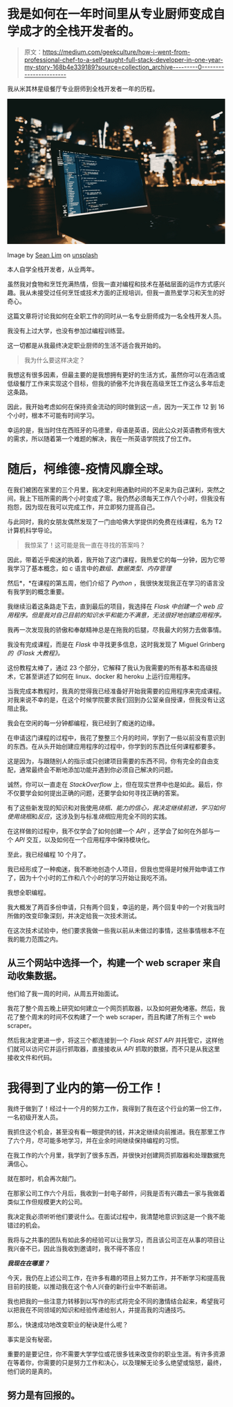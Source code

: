 # 我是如何在一年时间里从专业厨师变成自学成才的全栈开发者的。

> 原文：<https://medium.com/geekculture/how-i-went-from-professional-chef-to-a-self-taught-full-stack-developer-in-one-year-my-story-168b4e339189?source=collection_archive---------0----------------------->

我从米其林星级餐厅专业厨师到全栈开发者一年的历程。

![](img/340b2f5a43e7baad5f2292f6cabc70ed.png)

Image by [Sean Lim](https://unsplash.com/@seanlimm) on [unsplash](https://unsplash.com/)

本人自学全栈开发者，从业两年。

虽然我对食物和烹饪充满热情，但我一直对编程和技术在基础层面的运作方式感兴趣。我从未接受过任何烹饪或技术方面的正规培训，但我一直热爱学习和天生的好奇心。

这篇文章将讨论我如何在全职工作的同时从一名专业厨师成为一名全栈开发人员。

我没有上过大学，也没有参加过编程训练营。

这一切都是从我最终决定职业厨师的生活不适合我开始的。

> 我为什么要这样决定？

我想这有很多因素，但最主要的是我想拥有更好的生活方式，虽然你可以在酒店或低级餐厅工作来实现这个目标，但我的骄傲不允许我在高级烹饪工作这么多年后走这条路。

因此，我开始考虑如何在保持资金流动的同时做到这一点，因为一天工作 12 到 16 个小时，根本不可能有时间学习。

幸运的是，我当时住在西班牙的马德里，母语是英语，因此公众对英语教师有很大的需求，所以随着第一个难题的解决，我在一所英语学院找了份工作。

# 随后，柯维德-疫情风靡全球。

在我们被困在家里的三个月里，我决定利用通勤时间的不足来为自己谋利，突然之间，我上下班所需的两个小时变成了零。我仍然必须每天工作八个小时，但我没有抱怨，因为现在我可以完成工作，并立即努力提高自己。

与此同时，我的女朋友偶然发现了一门由哈佛大学提供的免费在线课程，名为 T2 计算机科学导论。

> 我惊呆了！这可能是我一直在寻找的答案吗？

因此，带着近乎痴迷的执着，我开始了这门课程，我热爱它的每一分钟，因为它带我学习了基本概念，如 c 语言中的*数组、数据类型、内存管理*

然后*，*在课程的第五周，他们介绍了 *Python* ，我很快发现我正在学习的语言没有我学到的概念重要。

我继续沿着这条路走下去，直到最后的项目，我选择在 *Flask 中创建一个 web 应用程序。但是我对自己目前的知识水平和能力不满意，无法很好地创建应用程序。*

我再一次发现我的骄傲和奉献精神总是在拖我的后腿，尽我最大的努力去做事情。

我没有完成课程，而是在 *Flask* 中寻找更多信息，这时我发现了 Miguel Grinberg *的《Flask 大教程》。*

这份教程太棒了，通过 23 个部分，它解释了我认为我需要的所有基本和高级技术，它甚至讲述了如何在 linux、docker 和 heroku 上运行应用程序。

当我完成本教程时，我真的觉得我已经准备好开始我需要的应用程序来完成课程。对我来说不幸的是，在这个时候学院要求我们回到办公室亲自授课，但我没有让这阻止我。

我会在空闲的每一分钟都编程，我已经到了痴迷的边缘。

在申请这门课程的过程中，我花了整整三个月的时间，学到了一些以前没有意识到的东西。在从头开始创建应用程序的过程中，你学到的东西比任何课程都要多。

这是因为，与跟随别人的指示或只创建项目需要的东西不同，你有完全的自由支配，通常最终会不断地添加功能并遇到你必须自己解决的问题。

诚然，你可以一直走在 *StackOverflow* 上，但在现实世界中也是如此。最后，你不仅要学会如何提出正确的问题，还要学会如何寻找正确的答案。

有了这些新发现的知识和对我使用*烧瓶、*能力的信心，我决定继续前进，学习如何使用*烧瓶*和*反应*，这涉及到与标准*烧瓶*应用完全不同的实践。

在这样做的过程中，我不仅学会了如何创建一个 *API* ，还学会了如何在外部与一个 *API* 交互，以及如何在一个应用程序中保持模块化。

至此，我已经编程 10 个月了。

我已经形成了一种痴迷，我不断地创造个人项目，但我也觉得是时候开始申请工作了，因为十个小时的工作和八个小时的学习开始让我吃不消。

我想全职编程。

我大概发了两百多份申请，只有两个回复，幸运的是，两个回复中的一个对我当时所做的改变印象深刻，并决定给我一次技术测试。

在这次技术试验中，他们要求我做一些我以前从未做过的事情，这些事情根本不在我的能力范围之内。

## 从三个网站中选择一个，构建一个 web scraper 来自动收集数据。

他们给了我一周的时间，从周五开始面试。

我花了整个周五晚上研究如何建立一个网页抓取器，以及如何避免堵塞。然后，我花了整个周末的时间不仅构建了一个 web scraper，而且构建了所有三个 web scraper。

然后我决定更进一步，将这三个都连接到一个 *Flask REST API* 并托管它，这样他们就可以访问它并运行抓取器，直接接收从 *API* 抓取的数据，而不只是从我这里接收文件和代码。

# 我得到了业内的第一份工作！

我终于做到了！经过十一个月的努力工作，我得到了我在这个行业的第一份工作，一名初级开发人员。

我抓住这个机会，甚至没有看一眼提供的钱，并决定继续向前推进。我在那里工作了六个月，尽可能多地学习，并在业余时间继续保持编程的习惯。

在我工作的六个月里，我学到了很多东西，并很快对创建网页抓取器和处理数据充满信心。

就在那时，机会再次敲门。

在那家公司工作六个月后，我收到一封电子邮件，问我是否有兴趣去一家与我做着类似工作但规模更大的公司。

我决定我必须听听他们要说什么。在面试过程中，我清楚地意识到这是一个我不能错过的机会。

我将与之共事的团队有如此多的经验可以让我学习，而且该公司正在从事的项目让我兴奋不已，因此当我收到邀请时，我不得不答应！

***我现在在哪里？***

今天，我仍在上述公司工作，在许多有趣的项目上努力工作，并不断学习和提高我目前的技能，以推动我在这个令人兴奋的新行业中不断前进。

我也把我的一些注意力转移到以写作的形式将完全不同的激情结合起来，希望我可以把我在不同领域的知识和经验传递给别人，并提高我的沟通技巧。

那么，快速成功地改变职业的秘诀是什么呢？

事实是没有秘密。

重要的是要记住，你不需要大学学位或花很多钱来改变你的职业生涯。有许多资源在等着你，你需要的只是努力工作和决心，以及理解无论多么绝望或恼怒，最终，他们说的是真的。

## 努力是有回报的。